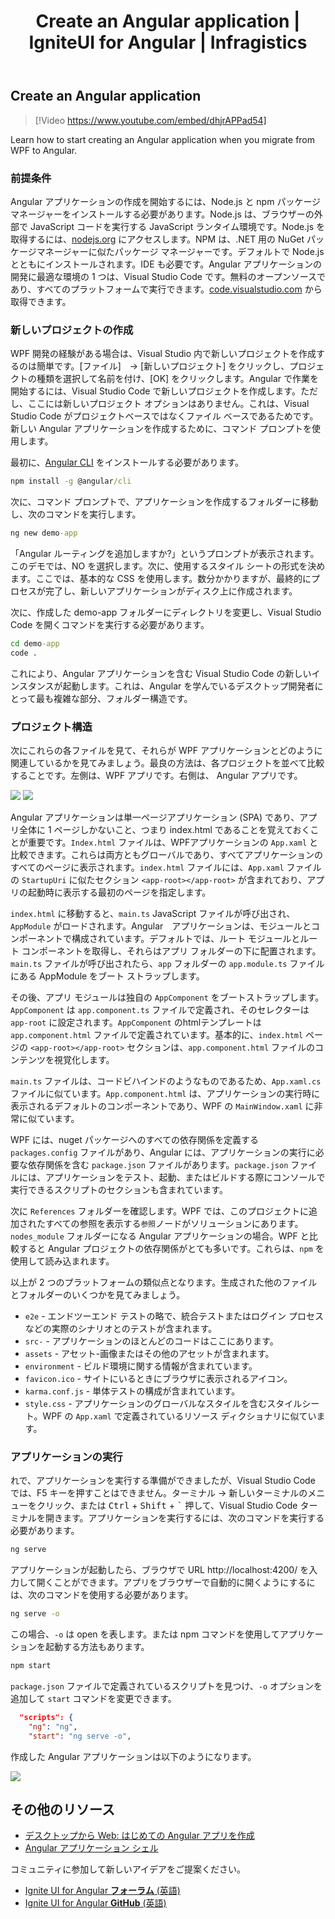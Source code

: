 ﻿---
title: Create an Angular application | IgniteUI for Angular | Infragistics
_description: Learn how to create an Angular application when you migrate from WPF to Angular.
_keywords: angular application, ignite ui for angular, infragistics
_language: ja
---

## Create an Angular application

> [!Video https://www.youtube.com/embed/dhjrAPPad54]

Learn how to start creating an Angular application when you migrate from WPF to Angular.

### 前提条件

Angular アプリケーションの作成を開始するには、Node.js と npm パッケージ マネージャーをインストールする必要があります。Node.js は、ブラウザーの外部で JavaScript コードを実行する JavaScript ランタイム環境です。Node.js を取得するには、[nodejs.org](https://nodejs.org) にアクセスします。NPM は、.NET 用の NuGet パッケージマネージャーに似たパッケージ マネージャーです。デフォルトで Node.js とともにインストールされます。IDE も必要です。Angular アプリケーションの開発に最適な環境の 1 つは、Visual Studio Code です。無料のオープンソースであり、すべてのプラットフォームで実行できます。[code.visualstudio.com](https://code.visualstudio.com/) から取得できます。

### 新しいプロジェクトの作成

WPF 開発の経験がある場合は、Visual Studio 内で新しいプロジェクトを作成するのは簡単です。[ファイル]　-> [新しいプロジェクト] をクリックし、プロジェクトの種類を選択して名前を付け、[OK] をクリックします。Angular で作業を開始するには、Visual Studio Code で新しいプロジェクトを作成します。ただし、ここには新しいプロジェクト オプションはありません。これは、Visual Studio Code がプロジェクトベースではなくファイル ベースであるためです。新しい Angular アプリケーションを作成するために、コマンド プロンプトを使用します。

最初に、[Angular CLI](https://cli.angular.io/) をインストールする必要があります。

```cmd
npm install -g @angular/cli
```

次に、コマンド プロンプトで、アプリケーションを作成するフォルダーに移動し、次のコマンドを実行します。

```cmd
ng new demo-app
```

「Angular ルーティングを追加しますか?」というプロンプトが表示されます。このデモでは、NO を選択します。次に、使用するスタイル シートの形式を決めます。ここでは、基本的な CSS を使用します。数分かかりますが、最終的にプロセスが完了し、新しいアプリケーションがディスク上に作成されます。 

次に、作成した demo-app フォルダーにディレクトリを変更し、Visual Studio Code を開くコマンドを実行する必要があります。

```cmd
cd demo-app
code .
```

これにより、Angular アプリケーションを含む Visual Studio Code の新しいインスタンスが起動します。これは、Angular を学んでいるデスクトップ開発者にとって最も複雑な部分、フォルダー構造です。

### プロジェクト構造

次にこれらの各ファイルを見て、それらが WPF アプリケーションとどのように関連しているかを見てみましょう。最良の方法は、各プロジェクトを並べて比較することです。左側は、WPF アプリです。右側は、 Angular アプリです。

<img src="../../../images/general/WPF_project_structure.png" />
<img src="../../../images/general/Angular_project_structure.png" />

Angular アプリケーションは単一ページアプリケーション (SPA) であり、アプリ全体に 1 ページしかないこと、つまり index.html であることを覚えておくことが重要です。`Index.html` ファイルは、WPFアプリケーションの `App.xaml` と比較できます。これらは両方ともグローバルであり、すべてアプリケーションのすべてのページに表示されます。`index.html` ファイルには、`App.xaml` ファイルの `StartupUri` に似たセクション `<app-root></app-root>` が含まれており、アプリの起動時に表示する最初のページを指定します。

`index.html` に移動すると、`main.ts` JavaScript ファイルが呼び出され、`AppModule` がロードされます。Angular　アプリケーションは、モジュールとコンポーネントで構成されています。デフォルトでは、ルート モジュールとルート コンポーネントを取得し、それらはアプリ フォルダーの下に配置されます。 `main.ts` ファイルが呼び出されたら、`app` フォルダーの `app.module.ts` ファイルにある AppModule をブート ストラップします。

その後、アプリ モジュールは独自の `AppComponent` をブートストラップします。`AppComponent` は `app.component.ts` ファイルで定義され、そのセレクターは `app-root` に設定されます。`AppComponent` のhtmlテンプレートは `app.component.html` ファイルで定義されています。基本的に、`index.html` ページの `<app-root></app-root>` セクションは、`app.component.html` ファイルのコンテンツを視覚化します。

`main.ts` ファイルは、コードビハインドのようなものであるため、`App.xaml.cs` ファイルに似ています。`App.component.html` は、アプリケーションの実行時に表示されるデフォルトのコンポーネントであり、WPF の `MainWindow.xaml` に非常に似ています。

WPF には、nuget パッケージへのすべての依存関係を定義する `packages.config` ファイルがあり、Angular には、アプリケーションの実行に必要な依存関係を含む `package.json` ファイルがあります。`package.json` ファイルには、アプリケーションをテスト、起動、またはビルドする際にコンソールで実行できるスクリプトのセクションも含まれています。

次に `References` フォルダーを確認します。WPF では、このプロジェクトに追加されたすべての参照を表示する`参照`ノードがソリューションにあります。`nodes_module` フォルダーになる Angular アプリケーションの場合。WPF と比較すると Angular プロジェクトの依存関係がとても多いです。これらは、`npm` を使用して読み込まれます。

以上が 2 つのプラットフォームの類似点となります。生成された他のファイルとフォルダーのいくつかを見てみましょう。
- `e2e` - エンドツーエンド テストの略で、統合テストまたはログイン プロセスなどの実際のシナリオとのテストが含まれます。
- `src-` - アプリケーションのほとんどのコードはここにあります。
- `assets` - アセット-画像またはその他のアセットが含まれます。
- `environment` - ビルド環境に関する情報が含まれています。
- `favicon.ico` - サイトにいるときにブラウザに表示されるアイコン。
- `karma.conf.js` - 単体テストの構成が含まれています。
- `style.css` - アプリケーションのグローバルなスタイルを含むスタイルシート。WPF の `App.xaml` で定義されているリソース ディクショナリに似ています。

### アプリケーションの実行

れで、アプリケーションを実行する準備ができましたが、Visual Studio Code では、F5 キーを押すことはできません。ターミナル -> 新しいターミナルのメニューをクリック、または <kbd>Ctrl</kbd> + <kbd>Shift</kbd> + <kbd>`</kbd> 押して、Visual Studio Code ターミナルを開きます。アプリケーションを実行するには、次のコマンドを実行する必要があります。

```cmd
ng serve
```

アプリケーションが起動したら、ブラウザで URL http://localhost:4200/ を入力して開くことができます。アプリをブラウザーで自動的に開くようにするには、次のコマンドを使用する必要があります。

```cmd
ng serve -o
```

この場合、`-o` は open を表します。または npm コマンドを使用してアプリケーションを起動する方法もあります。

```cmd
npm start
```

`package.json` ファイルで定義されているスクリプトを見つけ、`-o` オプションを追加して `start` コマンドを変更できます。

```json
  "scripts": {
    "ng": "ng",
    "start": "ng serve -o",
```

作成した Angular アプリケーションは以下のようになります。

<img src="../../../images/general/First_angular_app.png" />

## その他のリソース
* [デスクトップから Web: はじめての Angular アプリを作成](https://www.youtube.com/watch?v=dhjrAPPad54&list=PLG8rj6Rr0BU-AqcJMuwggKy0GMIkjkt3j)
* [Angular アプリケーション シェル](https://angular.io/tutorial/toh-pt0)

<div class="divider--half"></div>
コミュニティに参加して新しいアイデアをご提案ください。

* [Ignite UI for Angular **フォーラム** (英語)](https://www.infragistics.com/community/forums/f/ignite-ui-for-angular)
* [Ignite UI for Angular **GitHub** (英語)](https://github.com/IgniteUI/igniteui-angular)